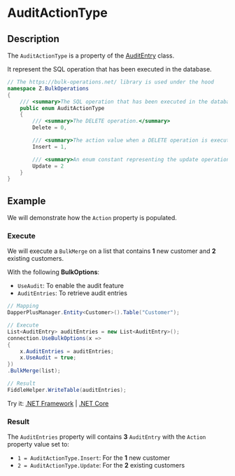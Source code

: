 # AuditActionType

## Description

The `AuditActionType` is a property of the [AuditEntry](audit-entry.md) class.

It represent the SQL operation that has been executed in the database.

```csharp
// The https://bulk-operations.net/ library is used under the hood
namespace Z.BulkOperations
{
    /// <summary>The SQL operation that has been executed in the database.</summary>
    public enum AuditActionType
    {
        /// <summary>The DELETE operation.</summary>
        Delete = 0,

        /// <summary>The action value when a DELETE operation is executed.</summary>
        Insert = 1,

        /// <summary>An enum constant representing the update operation.</summary>
        Update = 2
    }
}
```

## Example

We will demonstrate how the `Action` property is populated.

### Execute
We will execute a `BulkMerge` on a list that contains **1** new customer and **2** existing customers.

With the following **BulkOptions**:
- `UseAudit`: To enable the audit feature
- `AuditEntries`: To retrieve audit entries

```csharp
// Mapping
DapperPlusManager.Entity<Customer>().Table("Customer");

// Execute
List<AuditEntry> auditEntries = new List<AuditEntry>(); 
connection.UseBulkOptions(x => 
{ 
	x.AuditEntries = auditEntries; 
	x.UseAudit = true;
})
.BulkMerge(list);

// Result
FiddleHelper.WriteTable(auditEntries);
```

Try it: [.NET Framework](https://dotnetfiddle.net/WTIe5L) | [.NET Core](https://dotnetfiddle.net/y4w1ZG)

### Result

The `AuditEntries` property will contains **3** `AuditEntry` with the `Action` property value set to:

- `1 = AuditActionType.Insert`: For the **1** new customer
- `2 = AuditActionType.Update`: For the **2** existing customers
